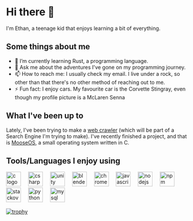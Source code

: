 # Hi there 👋 
I'm Ethan, a teenage kid that enjoys learning a bit of everything.<br>

## Some things about me
- 🌱 I’m currently learning Rust, a programming language.
- 💬 Ask me about the adventures I've gone on my programming journey.
- 📫 How to reach me: I usually check my email. I live under a rock, so other than that there's no other method of reaching out to me.
- ⚡ Fun fact: I enjoy cars. My favourite car is the Corvette Stingray, even though my profile picture is a McLaren Senna

## What I've been up to
Lately, I've been trying to make a [web crawler](https://github.com/frogtheastronaut/hey-search) (which will be part of a Search Engine I'm trying to make). I've recently finished a project, and that is [MooseOS](https://github.com/frogtheastronaut/moose-os), a small operating system written in C.

## Tools/Languages I enjoy using
<div align="left">
  <img src="https://skillicons.dev/icons?i=c" height="40" alt="c logo"  />
  <img width="12" />
  <img src="https://skillicons.dev/icons?i=cs" height="40" alt="csharp logo"  />
  <img width="12" />
  <img src="https://skillicons.dev/icons?i=unity" height="40" alt="unity logo"  />
  <img width="12" />
  <img src="https://skillicons.dev/icons?i=blender" height="40" alt="blender logo"  />
  <img width="12" />
  <img src="https://cdn.jsdelivr.net/gh/devicons/devicon/icons/chrome/chrome-original.svg" height="40" alt="chrome logo"  />
  <img width="12" />
  <img src="https://skillicons.dev/icons?i=js" height="40" alt="javascript logo"  />
  <img width="12" />
  <img src="https://skillicons.dev/icons?i=nodejs" height="40" alt="nodejs logo"  />
  <img width="12" />
  <img src="https://cdn.jsdelivr.net/gh/devicons/devicon/icons/npm/npm-original-wordmark.svg" height="40" alt="npm logo"  />
  <img width="12" />
  <img src="https://skillicons.dev/icons?i=stackoverflow" height="40" alt="stackoverflow logo"  />
  <img width="12" />
  <img src="https://skillicons.dev/icons?i=py" height="40" alt="python logo"  />
  <img width="12" />
  <img src="https://skillicons.dev/icons?i=mysql" height="40" alt="mysql logo"  />
</div>

[![trophy](https://github-profile-trophy.vercel.app/?username=frogtheastronaut&theme=onedark)](https://github.com/ryo-ma/github-profile-trophy)

